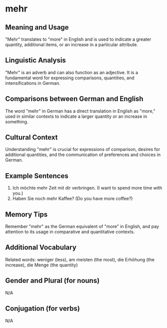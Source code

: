 # mehr
## Meaning and Usage
"Mehr" translates to "more" in English and is used to indicate a greater quantity, additional items, or an increase in a particular attribute.

## Linguistic Analysis
"Mehr" is an adverb and can also function as an adjective. It is a fundamental word for expressing comparisons, quantities, and intensifications in German.

## Comparisons between German and English
The word "mehr" in German has a direct translation in English as "more," used in similar contexts to indicate a larger quantity or an increase in something.

## Cultural Context
Understanding "mehr" is crucial for expressions of comparison, desires for additional quantities, and the communication of preferences and choices in German.

## Example Sentences
1. Ich möchte mehr Zeit mit dir verbringen. (I want to spend more time with you.)
2. Haben Sie noch mehr Kaffee? (Do you have more coffee?)

## Memory Tips
Remember "mehr" as the German equivalent of "more" in English, and pay attention to its usage in comparative and quantitative contexts.

## Additional Vocabulary
Related words: weniger (less), am meisten (the most), die Erhöhung (the increase), die Menge (the quantity)

## Gender and Plural (for nouns)
N/A

## Conjugation (for verbs)
N/A